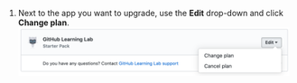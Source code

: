 1. Next to the app you want to upgrade, use the **Edit** drop-down and click **Change plan**. ![Editar menu suspenso na seção de Compras no Mercado das configurações de faturamento da sua conta pessoal](/assets/images/help/marketplace/marketplace-edit-app-billing-settings.png)
